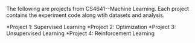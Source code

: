 The following are projects from CS4641--Machine Learning. Each project contains the experiment code along wtih datasets and analysis. 

*Project 1: Supervised Learning 
*Project 2: Optimization 
*Project 3: Unsupervised Learning 
*Project 4: Reinforcement Learning 
